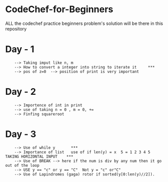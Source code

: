 # CodeChef-for-Beginners
ALL the codechef practice beginners problem's solution will be there in this repository

# Day - 1 
        --> Taking imput like n, m
        --> How to convert a integer into string to iterate it     ***
        --> pos of z=0  --> position of print is very important
# Day - 2
        --> Importence of int in print
        --> use of taking n = 0 , m = 0, +=
        --> Finfing squareroot 
# Day - 3
        --> Use of while y       ***
        --> Importance of list   use of if len(y) = x  5 = 1 2 3 4 5  TAKING HORIZONTAL INPUT    ***
        --> Use of BREAK --> here if the num is div by any num then it go out of the loop
        --> USE y == "c" or y == "C"  Not y = "c" or"C"
        --> Use of Lapindromes (gaga) rotor if sorted(y[0:len(y)//2]).

